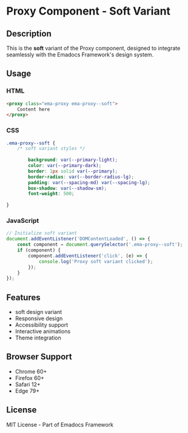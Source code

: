 # Proxy Component - Soft Variant

## Description
This is the **soft** variant of the Proxy component, designed to integrate seamlessly with the Emadocs Framework's design system.

## Usage

### HTML
```html
<proxy class="ema-proxy ema-proxy--soft">
    Content here
</proxy>
```

### CSS
```css
.ema-proxy--soft {
    /* soft variant styles */
    
        background: var(--primary-light);
        color: var(--primary-dark);
        border: 1px solid var(--primary);
        border-radius: var(--border-radius-lg);
        padding: var(--spacing-md) var(--spacing-lg);
        box-shadow: var(--shadow-sm);
        font-weight: 500;
    
}
```

### JavaScript
```javascript
// Initialize soft variant
document.addEventListener('DOMContentLoaded', () => {
    const component = document.querySelector('.ema-proxy--soft');
    if (component) {
        component.addEventListener('click', (e) => {
            console.log('Proxy soft variant clicked');
        });
    }
});
```

## Features
- soft design variant
- Responsive design
- Accessibility support
- Interactive animations
- Theme integration

## Browser Support
- Chrome 60+
- Firefox 60+
- Safari 12+
- Edge 79+

## License
MIT License - Part of Emadocs Framework
